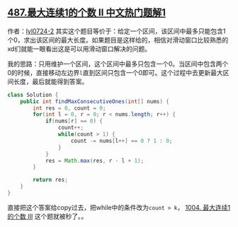 ## [487.最大连续1的个数 II 中文热门题解1](https://leetcode.cn/problems/max-consecutive-ones-ii/solutions/100000/javahua-dong-chuang-kou-by-lyl0724-2)

作者：[lyl0724-2](https://leetcode.cn/u/lyl0724-2)
其实这个题目等价于：给定一个区间，该区间中最多只能包含1个0，求出该区间的最大长度。如果题目是这样给的，相信对滑动窗口比较熟悉的xd们就能一眼看出这是可以用滑动窗口解决的问题。

我的思路：只用维护一个区间，这个区间中最多只包含一个0。当区间中包含两个0的时候，直接移动左边界`l`直到区间只包含一个0即可。这个过程中去更新最大区间长度，最后就能得到答案。

```java
class Solution {
    public int findMaxConsecutiveOnes(int[] nums) {
        int res = 0, count = 0;
        for(int l = 0, r = 0; r < nums.length; r++) {
            if(nums[r] == 0) {
                count++;
                while(count > 1) {
                    count -= nums[l++] == 0 ? 1 : 0;
                }
            }
            res = Math.max(res, r - l + 1);
        }

        return res;
    }
}
```

直接把这个答案给copy过去，把while中的条件改为`count > k`，
[1004. 最大连续1的个数 III](https://leetcode-cn.com/problems/max-consecutive-ones-iii/)
这个题就被秒了。。